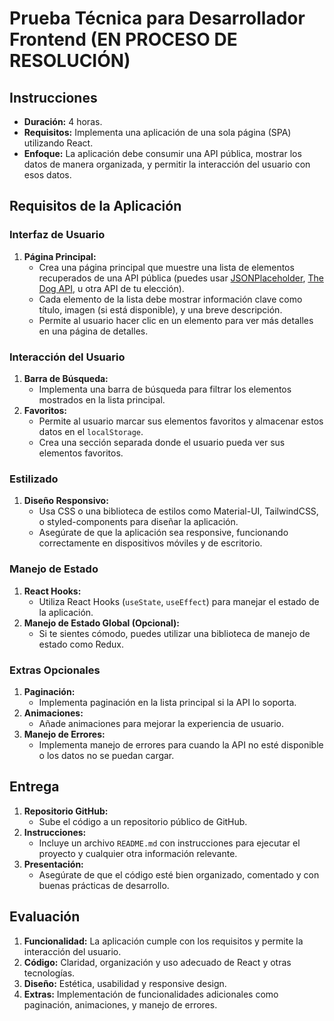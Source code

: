 # Prueba Técnica para Desarrollador Frontend (EN PROCESO DE RESOLUCIÓN)

## Instrucciones

- **Duración:** 4 horas.
- **Requisitos:** Implementa una aplicación de una sola página (SPA) utilizando React.
- **Enfoque:** La aplicación debe consumir una API pública, mostrar los datos de manera organizada, y permitir la interacción del usuario con esos datos.

## Requisitos de la Aplicación

### Interfaz de Usuario

1. **Página Principal:**
   - Crea una página principal que muestre una lista de elementos recuperados de una API pública (puedes usar [JSONPlaceholder](https://jsonplaceholder.typicode.com/), [The Dog API](https://thedogapi.com/), u otra API de tu elección).
   - Cada elemento de la lista debe mostrar información clave como título, imagen (si está disponible), y una breve descripción.
   - Permite al usuario hacer clic en un elemento para ver más detalles en una página de detalles.

### Interacción del Usuario

1. **Barra de Búsqueda:**
   - Implementa una barra de búsqueda para filtrar los elementos mostrados en la lista principal.
2. **Favoritos:**
   - Permite al usuario marcar sus elementos favoritos y almacenar estos datos en el `localStorage`.
   - Crea una sección separada donde el usuario pueda ver sus elementos favoritos.

### Estilizado

1. **Diseño Responsivo:**
   - Usa CSS o una biblioteca de estilos como Material-UI, TailwindCSS, o styled-components para diseñar la aplicación.
   - Asegúrate de que la aplicación sea responsive, funcionando correctamente en dispositivos móviles y de escritorio.

### Manejo de Estado

1. **React Hooks:**
   - Utiliza React Hooks (`useState`, `useEffect`) para manejar el estado de la aplicación.
2. **Manejo de Estado Global (Opcional):**
   - Si te sientes cómodo, puedes utilizar una biblioteca de manejo de estado como Redux.

### Extras Opcionales

1. **Paginación:**
   - Implementa paginación en la lista principal si la API lo soporta.
2. **Animaciones:**
   - Añade animaciones para mejorar la experiencia de usuario.
3. **Manejo de Errores:**
   - Implementa manejo de errores para cuando la API no esté disponible o los datos no se puedan cargar.

## Entrega

1. **Repositorio GitHub:**
   - Sube el código a un repositorio público de GitHub.
2. **Instrucciones:**
   - Incluye un archivo `README.md` con instrucciones para ejecutar el proyecto y cualquier otra información relevante.
3. **Presentación:**
   - Asegúrate de que el código esté bien organizado, comentado y con buenas prácticas de desarrollo.

## Evaluación

1. **Funcionalidad:** La aplicación cumple con los requisitos y permite la interacción del usuario.
2. **Código:** Claridad, organización y uso adecuado de React y otras tecnologías.
3. **Diseño:** Estética, usabilidad y responsive design.
4. **Extras:** Implementación de funcionalidades adicionales como paginación, animaciones, y manejo de errores.
